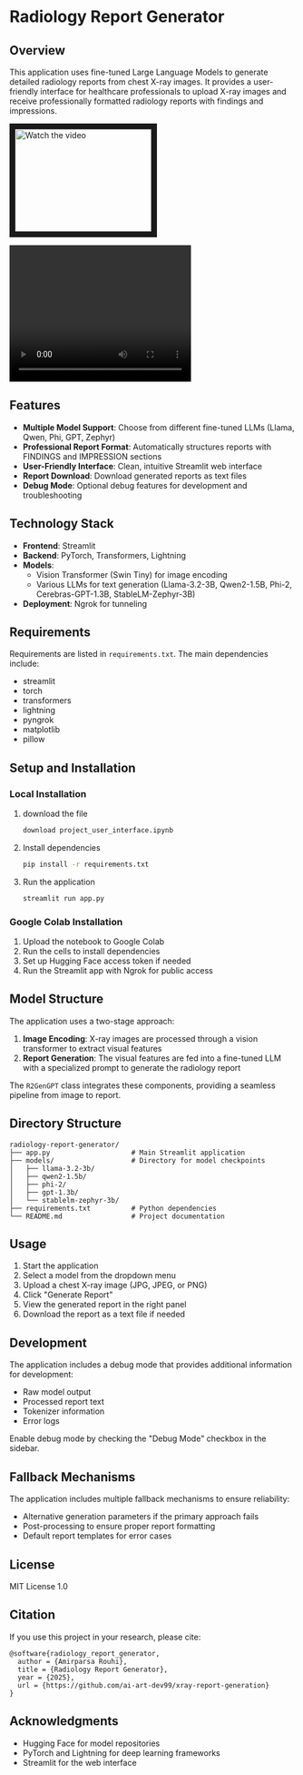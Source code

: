 # Radiology Report Generator

## Overview
This application uses fine-tuned Large Language Models to generate detailed radiology reports from chest X-ray images. It provides a user-friendly interface for healthcare professionals to upload X-ray images and receive professionally formatted radiology reports with findings and impressions.

<a href="https://www.youtube.com/embed/xtSYHhKyc9g?si=nMN_Ug-8PItGYT6F" target="_blank">
 <img src="https://i.ytimg.com/vi/xtSYHhKyc9g/hqdefault.jpg?sqp=-oaymwEnCNACELwBSFryq4qpAxkIARUAAIhCGAHYAQHiAQoIGBACGAY4AUAB&rs=AOn4CLAyedofLJSiRBJJGHdp40w7ziavfQ" alt="Watch the video" width="240" height="180" border="10" />
</a>

<video src="https://youtu.be/xtSYHhKyc9g?si=zSFWvX7K2nEz_UR9" width="320" height="240" controls></video>


## Features
- **Multiple Model Support**: Choose from different fine-tuned LLMs (Llama, Qwen, Phi, GPT, Zephyr)
- **Professional Report Format**: Automatically structures reports with FINDINGS and IMPRESSION sections
- **User-Friendly Interface**: Clean, intuitive Streamlit web interface
- **Report Download**: Download generated reports as text files
- **Debug Mode**: Optional debug features for development and troubleshooting

## Technology Stack
- **Frontend**: Streamlit
- **Backend**: PyTorch, Transformers, Lightning
- **Models**:
  - Vision Transformer (Swin Tiny) for image encoding
  - Various LLMs for text generation (Llama-3.2-3B, Qwen2-1.5B, Phi-2, Cerebras-GPT-1.3B, StableLM-Zephyr-3B)
- **Deployment**: Ngrok for tunneling

## Requirements
Requirements are listed in `requirements.txt`. The main dependencies include:
- streamlit
- torch
- transformers
- lightning
- pyngrok
- matplotlib
- pillow

## Setup and Installation

### Local Installation
1. download the file
   ```bash
   download project_user_interface.ipynb
   ```

2. Install dependencies
   ```bash
   pip install -r requirements.txt
   ```

3. Run the application
   ```bash
   streamlit run app.py
   ```

### Google Colab Installation
1. Upload the notebook to Google Colab
2. Run the cells to install dependencies
3. Set up Hugging Face access token if needed
4. Run the Streamlit app with Ngrok for public access

## Model Structure
The application uses a two-stage approach:
1. **Image Encoding**: X-ray images are processed through a vision transformer to extract visual features
2. **Report Generation**: The visual features are fed into a fine-tuned LLM with a specialized prompt to generate the radiology report

The `R2GenGPT` class integrates these components, providing a seamless pipeline from image to report.

## Directory Structure
```
radiology-report-generator/
├── app.py                    # Main Streamlit application
├── models/                   # Directory for model checkpoints
│   ├── llama-3.2-3b/
│   ├── qwen2-1.5b/
│   ├── phi-2/
│   ├── gpt-1.3b/
│   └── stablelm-zephyr-3b/
├── requirements.txt          # Python dependencies
└── README.md                 # Project documentation
```

## Usage
1. Start the application
2. Select a model from the dropdown menu
3. Upload a chest X-ray image (JPG, JPEG, or PNG)
4. Click "Generate Report"
5. View the generated report in the right panel
6. Download the report as a text file if needed

## Development
The application includes a debug mode that provides additional information for development:
- Raw model output
- Processed report text
- Tokenizer information
- Error logs

Enable debug mode by checking the "Debug Mode" checkbox in the sidebar.

## Fallback Mechanisms
The application includes multiple fallback mechanisms to ensure reliability:
- Alternative generation parameters if the primary approach fails
- Post-processing to ensure proper report formatting
- Default report templates for error cases

## License
MIT License 1.0

## Citation
If you use this project in your research, please cite:
```
@software{radiology_report_generator,
  author = {Amirparsa Rouhi},
  title = {Radiology Report Generator},
  year = {2025},
  url = {https://github.com/ai-art-dev99/xray-report-generation}
}
```

## Acknowledgments
- Hugging Face for model repositories
- PyTorch and Lightning for deep learning frameworks
- Streamlit for the web interface
